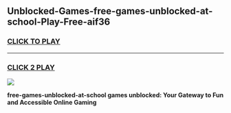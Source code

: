 
## Unblocked-Games-free-games-unblocked-at-school-Play-Free-aif36
<h3>
<a href="https://premium76.site?title=free-games-unblocked-at-school&ref=21A">CLICK TO PLAY</a></h3>
<hr>

<h3>
<a href="https://premium76.site?title=free-games-unblocked-at-school&ref=21A">CLICK 2 PLAY</a>
  
</h3>

<a href="https://premium76.site?title=free-games-unblocked-at-school&ref=21A"><img src="https://clearcache.store/games.png"></a>


**free-games-unblocked-at-school games unblocked: Your Gateway to Fun and Accessible Online Gaming**

